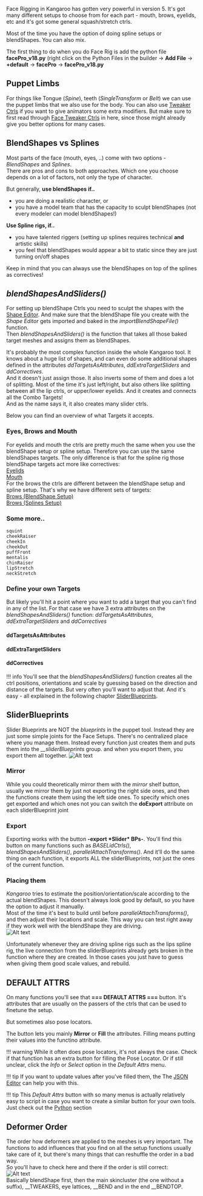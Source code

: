 Face Rigging in Kangaroo has gotten very powerful in version 5. It's got many different setups to choose
from for each part - mouth, brows, eyelids, etc and it's got some general squash/stretch ctrls.

Most of the time you have the option of doing spline setups or blendShapes. You can also mix.

The first thing to do when you do Face Rig is add the python file **facePro_v18.py** (right click on the Python Files
in the builder -> **Add File** -> **+default** -> **facePro** -> **facePro_v18.py**



## Puppet Limbs
For things like Tongue (*Spine*), teeth (*SingleTransform* or *Belt*) we can use the puppet limbs that we also use for the body.
You can also use [Tweaker Ctrls](../puppet/tweakerCtrls.md) if you want to give animators some extra modifiers. But make sure
to first read through [Face Tweaker Ctrls](faceTweakerCtrls.md) in here, since those might already give you better options for many cases.  


## BlendShapes vs Splines
Most parts of the face (mouth, eyes, ..) come with two options - *BlendShapes* and *Splines*.  
There are pros and cons to both approaches.
Which one you choose depends on a lot of factors, not only the type of character.

But generally, **use blendShapes if..**

- you are doing a realistic character, or
- you have a model team that has the capacity to sculpt blendShapes (not every modeler can model blendShapes!)

**Use Spline rigs, if..**

- you have talented riggers (setting up splines requires technical **and** artistic skills)
- you feel that blendShapes would appear a bit to static since they are just turning on/off shapes

Keep in mind that you can always use the blendShapes on top of the splines as correctives! 


## *blendShapesAndSliders()*
For setting up blendShape Ctrls you need to sculpt the shapes with the [Shape Editor](shapeEditor.md). And make sure
that the blendShape file you create with the *Shape Editor* gets imported and baked in the *importBlendShapeFile()* function.  
Then *blendShapesAndSliders()* is the function that takes all those baked target meshes and assigns them as blendShapes.  

It's probably the most complex function inside the whole Kangaroo tool. It knows about a huge list of shapes, and can even do some additional shapes defined in the 
attributes *ddTargetsAsAttributes*, *ddExtraTargetSliders* and *ddCorrectives*.   
And it doesn't just assign those. 
It also inverts some of them and does a lot of splitting. Most of the time it's just left/right, but also others 
like splitting between all the lip ctrls, or upper/lower eyelids. And it creates and connects all the Combo Targets!   
And as the name says it, it also creates many slider ctrls.   

Below you can find an overview of what Targets it accepts.   
### Eyes, Brows and Mouth
For eyelids and mouth the ctrls are pretty much the same when you use the blendShape setup or spline setup. Therefore you can
use the same blendShapes targets. The only difference is that for the spline rig those blendShape targets act more like correctives:  
[Eyelids](eyes.md#eyelid-blendshapes)  
[Mouth](mouth.md#blendshapes)    
For the brows the ctrls are different between the blendShape setup and spline setup. That's why we have different sets of targets:  
[Brows (BlendShape Setup)](brows.md#blendshapes)  
[Brows (Splines Setup)](brows.md#brow-splines-correctives)  

### Some more..
```
squint
cheekRaiser
cheekIn
cheekOut
puffFront
mentalis
chinRaiser
lipStretch
neckStretch
```

### Define your own Targets
But likely you'll hit a point where you want to add a target that you can't find in any of the list. For that case
we have 3 extra attributes on the *blendShapesAndSliders()* function: *ddTargetsAsAttributes*, *ddExtraTargetSliders* and *ddCorrectives*
#### ddTargetsAsAttributes

#### ddExtraTargetSliders

#### ddCorrectives

!!! info
    You'll see that the *blendShapesAndSliders()* function creates all the ctrl positions, orientations and scale by guessing based
    on the direction and distance of the targets. But very often you'll want to adjust that. And it's easy - all explained in the
    following chapter [SliderBlueprints](#sliderblueprints). 

 


## SliderBlueprints
Slider Blueprints are NOT the *blueprints* in the puppet tool. Instead they
are just some simple joints for the Face Setups. There's no centralized place where you manage them. Instead every 
function just creates them and puts them into the *__sliderBlueprints* group. and when you export them, you export them all together.
![Alt text](../images/face_sliderBlueprints.jpg)

### Mirror
While you could theoretically mirror them with the *mirror* shelf button, usually we mirror them by just not exporting the 
right side ones, and then the functions create them using the left side ones.
To specify which ones get exported and which ones not you can switch the **doExport** attribute on each sliderBlueprint joint

### Export 
Exporting works with the button **-export \*Slider\* BPs-**. You'll find this button on many functions such as *BASELidCtrls()*,
*blendShapesAndSliders()*, *parallelAttachTransforms()*. And it'll do the same thing on each function, it exports
ALL the sliderBlueprints, not just the ones of the current function.


### Placing them
*Kangaroo* tries to estimate the position/orientation/scale according to the actual blendShapes. This doesn't always
look good by default, so you have the option to adjust it manually.  
Most of the time it's best to build until before *parallelAttachTransforms()*, and then adjust their locations and scale.
This way you can test right away if they work well with the blendShape they are driving.  
![Alt text](../images/face_placeSliderBlueprints.gif)

Unfortunately whenever they are driving spline rigs such as the lips spline rig, the live connection from the sliderBlueprints already gets broken
in the function where they are created. In those cases you just have to guess when giving them good scale values, and rebuild.
  

## DEFAULT ATTRS 
On many functions you'll see that **=== DEFAULT ATTRS ===** button. It's attributes that are usually on the passers of the 
ctrls that can be used to finetune the setup.  

But sometimes also pose locators. 

The button lets you mainly **Mirror** or **Fill** the attributes. Filling means putting their values into the functino attribute. 

!!! warning
    While it often does pose locators, it's not always the case. Check if that function has an extra button for filling 
    the Pose Locator. Or if still unclear, click the *Info* or *Select* option in the *Default Attrs* menu.

!!! tip
    If you want to update values after you've filled them, the The [JSON Editor](../builder/jsonEditor.md) can help you with this. 

!!! tip
    This *Default Attrs* button with so many menus is actually relatively easy to script in case you
    want to create a similar button for your own tools. Just check out the [Python](../python.md) section


## Deformer Order
The order how deformers are applied to the meshes is very important. The functions to add influences that you find on all the
setup functions usually take care of it, but there's many things that can reshuffle the order in a bad way.  
So you'll have to check here and there if the order is still correct:  
![Alt text](../images/faceGeneral_deformerOrder.jpg)  
Basically blendShape first, then the main skincluster (the one without a suffix), __TWEAKERS, eye lattices, __BEND and in the end __BENDTOP.
